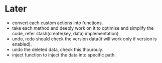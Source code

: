 <!-- https://claude.ai/chat/6c979d68-5371-438e-82b2-99a0a28cc9eb -->

# Later

- convert each custom actions into functions.
- take each method and deeply work on it to optimise and simplify the code, refer stash(create(key, data) implementation)
- undo, redo should check the version data(it will work only if version is enabled).
- undo the deleted data, check this thourouly.
- inject function to inject the data into specific path.
